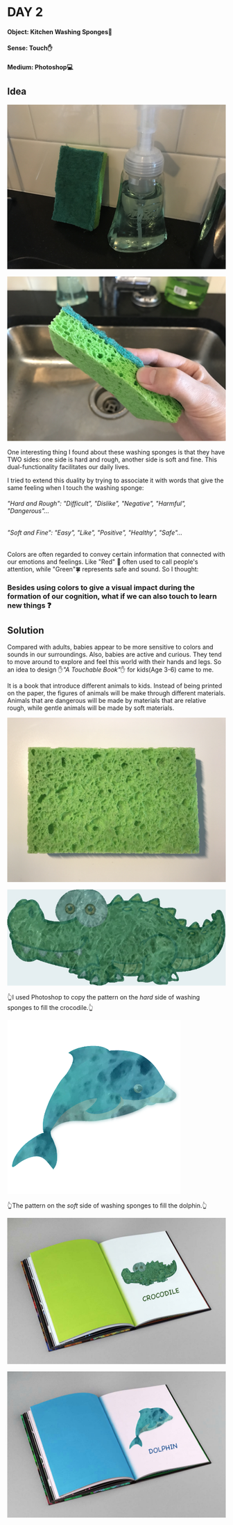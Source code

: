 # DAY 2

#### Object: Kitchen Washing Sponges:ocean:

#### Sense: Touch:hand:

#### Medium: Photoshop:computer:

## Idea

![Img](pics/Day-2/pic-1.jpg)

![Img](pics/Day-2/pic-2.jpg)

One interesting thing I found about these washing sponges is that they have TWO sides: one side is hard and rough, another side is soft and fine. This dual-functionality facilitates our daily lives.

I tried to extend this duality by trying to associate it with words that give the same feeling when I touch the washing sponge:

###### "Hard and Rough": "Difficult", "Dislike", "Negative", "Harmful", "Dangerous"...

###### "Soft and Fine": "Easy", "Like", "Positive", "Healthy", "Safe"...

Colors are often regarded to convey certain information that connected with our emotions and feelings. Like "Red" :rotating_light: often used to call people's attention, while "Green":four_leaf_clover: represents safe and sound. So I thought:

### Besides using colors to give a visual impact during the formation of our cognition, what if we can also touch to learn new things :question:

## Solution

Compared with adults, babies appear to be more sensitive to colors and sounds in our surroundings. Also, babies are active and curious. They tend to move around to explore and feel this world with their hands and legs. So an idea to design :hand:*"A Touchable Book"*:hand: for kids(Age 3-6) came to me.

It is a book that introduce different animals to kids. Instead of being printed on the paper, the figures of animals will be make through different materials. Animals that are dangerous will be made by materials that are relative rough, while gentle animals will be made by soft materials.

![Img](pics/Day-2/pic-3.jpg)

![Img](pics/Day-2/crocodile-after.jpg)

:point_up_2:I used Photoshop to copy the pattern on the *hard* side of washing sponges to fill the crocodile.:point_up_2:

![Img](pics/Day-2/dolphin-after.png)

:point_up_2:The pattern on the *soft* side of washing sponges to fill the dolphin.:point_up_2:

![Img](pics/Day-2/crocodile.jpg)

![Img](pics/Day-2/dolphin.jpg)
